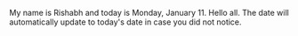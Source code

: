 My name is Rishabh and today is Monday, January 11. Hello all. The date will automatically update to today's date in case you did not notice.
